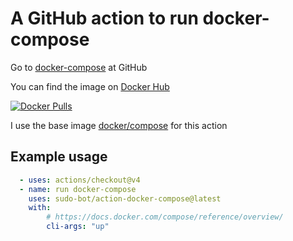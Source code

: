 # A GitHub action to run docker-compose

Go to [docker-compose](https://github.com/koalaman/docker-compose#readme) at GitHub

You can find the image on [Docker Hub](https://hub.docker.com/r/botsudo/action-docker-compose)

[![Docker Pulls](https://img.shields.io/docker/pulls/botsudo/action-docker-compose.svg)](https://hub.docker.com/r/botsudo/action-docker-compose)

I use the base image [docker/compose](https://hub.docker.com/r/docker/compose) for this action

## Example usage

```yml
  - uses: actions/checkout@v4
  - name: run docker-compose
    uses: sudo-bot/action-docker-compose@latest
    with:
        # https://docs.docker.com/compose/reference/overview/
        cli-args: "up"
```

